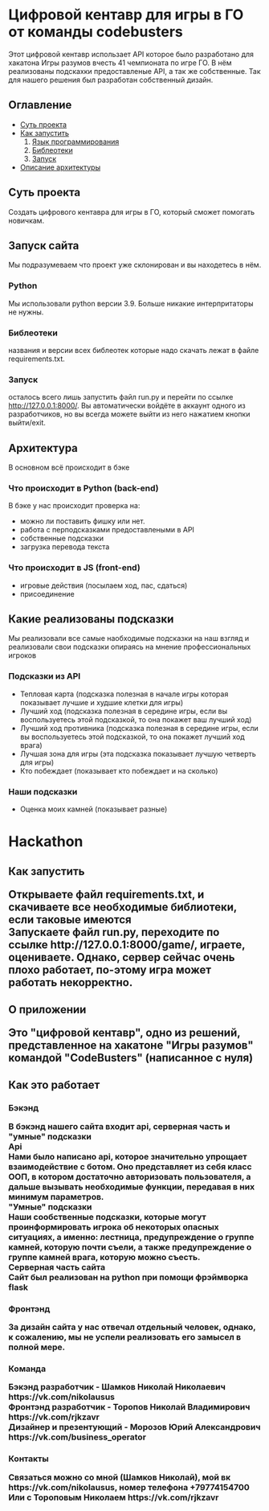 # Цифровой кентавр для игры в ГО от команды codebusters
Этот цифровой кентавр использает API которое было разработано для хакатона Игры разумов вчесть 41 чемпионата по игре ГО. В нём реализованы подскахки предоставленые API, а так же собственные. Так для нашего решения был разработан собственный дизайн.

## Оглавление
- [Суть проекта](#суть-проекта)
- [Как запустить](#запуск-сайта)
  1. [Язык программирования](#python)
  2. [Библеотеки](#библеотеки)
  3. [Запуск](#запуск)
- [Описание архитектуры](#архитектура)

## Суть проекта
Создать цифрового кентавра для игры в ГО, который сможет помогать новичкам.

## Запуск сайта
Мы подразумеваем что проект уже склонирован и вы находетесь в нём.

### Python
Мы использовали python версии 3.9. Больше никакие интерпритаторы не нужны.

### Библеотеки
названия и версии всех библеотек которые надо скачать лежат в файле requirements.txt.

### Запуск
осталось всего лишь запустить файл run.py и перейти по ссылке http://127.0.0.1:8000/. Вы автоматически войдёте в аккаунт одного из разработчиков, но вы всегда можете выйти из него нажатием кнопки выйти/exit.

## Архитектура
В основном всё происходит в бэке
### Что происходит в Python (back-end)
В бэке у нас происходит проверка на: 
- можно ли поставить фишку или нет.
- работа с перподсказками предоставлеными в API
- собственные подсказки
- загрузка перевода текста
### Что происходит в JS (front-end)
- игровые действия (посылаем ход, пас, сдаться)
- присоединение
## Какие реализованы подсказки
Мы реализовали все самые наобходимые подсказки на наш взгляд и реализовали свои подсказки опираясь на мнение профессиональных игроков
### Подсказки из API
- Тепловая карта (подсказка полезная в начале игры которая показывает лучшие и худшие клетки для игры)
- Лучший ход (подсказка полезная в середине игры, если вы воспользуетесь этой подсказкой, то она покажет ваш лучший ход)
- Лучший ход противника (подсказка полезная в середине игры, если вы воспользуетесь этой подсказкой, то она покажет лучший ход врага)
- Лучшая зона для игры (эта подсказка показывает лучшую четверть для игры)
- Кто побеждает (показывает кто побеждает и на сколько)
### Наши подсказки
- Оценка моих камней (показывает разные)
















<h1>Hackathon<br>
<h2> Как запустить<br>
  <p> Открываете файл requirements.txt, и скачиваете все необходимые библиотеки, если таковые имеются<br>
 Запускаете файл run.py, переходите по ссылке http://127.0.0.1:8000/game/, играете, оцениваете. Однако, сервер сейчас очень плохо работает, по-этому игра может работать некорректно.<br>
<h2> О приложении<br>
  <p> Это "цифровой кентавр", одно из решений, представленное на хакатоне "Игры разумов" командой "CodeBusters" (написанное с нуля)<br>
<h2> Как это работает<br>
<h3> Бэкэнд<br>
  <p> В бэкэнд нашего сайта входит api, серверная часть и "умные" подсказки<br>Api<br>Нами было написано api, которое значительно упрощает взаимодействие с ботом. Оно представляет из себя класс ООП, в котором достаточно авторизовать пользователя, а дальше вызывать необходимые функции, передавая в них минимум параметров.<br>"Умные" подсказки<br>Наши сообственные подсказки, которые могут проинформировать игрока об некоторых опасных ситуациях, а именно: лестница, предупреждение о группе камней, которую почти съели, а также предупреждение о группе камней врага, которую можно съесть.<br>Серверная часть сайта<br>Сайт был реализован на python при помощи фрэймворка flask<br>
<h3> Фронтэнд<br>
  <p> За дизайн сайта у нас отвечал отдельный человек, однако, к сожалению, мы не успели реализовать его замысел в полной мере.<br>
<h3> Команда<br>
  <p> Бэкэнд разработчик - Шамков Николай Николаевич https://vk.com/nikolausus<br>
 Фронтэнд разработчик - Торопов Николай Владимирович https://vk.com/rjkzavr<br>
 Дизайнер и презентующий - Морозов Юрий Александрович https://vk.com/business_operator<br>
<h3> Контакты<br>
  <p> Связаться можно со мной (Шамков Николай), мой вк https://vk.com/nikolausus, номер телефона +79774154700<br>
 Или с Тороповым Николаем https://vk.com/rjkzavr

